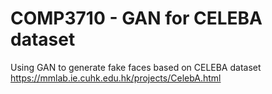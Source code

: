 # COMP3710 - GAN for CELEBA dataset

Using GAN to generate fake faces based on CELEBA dataset
https://mmlab.ie.cuhk.edu.hk/projects/CelebA.html
